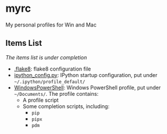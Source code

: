 # myrc
My personal profiles for Win and Mac

## Items List

*The items list is under completion*

- [.flake8](/.flake8): flake8 configuration file
- [ipython_config.py](/ipython_config.py): IPython startup configuration, put under `~/.ipython/profile_default/`
- [WindowsPowerShell](/WindowsPowerShell): Windows PowerShell profile, put under `~/Documents/`. The profile contains:
    - A profile script
    - Some completion scripts, including:
        - `pip`
        - `pipx`
        - `pdm`
